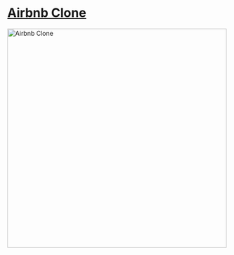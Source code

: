 # [Airbnb Clone]()

<img width="499" alt="Airbnb Clone" src="https://user-images.githubusercontent.com/82247833/201842292-b9f26d91-c2e2-41bb-9ca9-da97b56ea42b.png">
